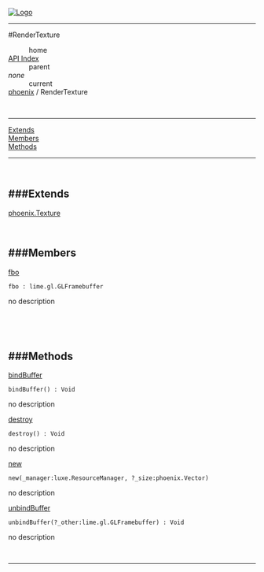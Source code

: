 
[![Logo](../../images/logo.png)](../../index.html)

---

#RenderTexture


&emsp;&emsp;&emsp;home   
[API Index](../../api/index.html#phoenix)   
&emsp;&emsp;&emsp;parent    
_none_   
&emsp;&emsp;&emsp;current    
[phoenix](./) / RenderTexture

<br/>

---


[Extends](#Extends)   
[Members](#Members)   
[Methods](#Methods)   


---

&nbsp;   

<a class="lift" name="Extends" ></a>
###Extends   
---
<a class="lift" name="phoenix.Texture" href="{{{rel_path}}}api/phoenix/Texture.html">phoenix.Texture</a>

&nbsp;   

<a class="lift" name="Members" ></a>
###Members   
---
<a class="lift" name="fbo" href="#fbo">fbo</a>



`fbo : lime.gl.GLFramebuffer`

<span class="small_desc_flat"> no description </span>   

&nbsp;   

&nbsp;   

<a class="lift" name="Methods" ></a>
###Methods   
---
<a class="lift" name="bindBuffer" href="#bindBuffer">bindBuffer</a>



`bindBuffer() : Void`

<span class="small_desc_flat"> no description </span>   

<a class="lift" name="destroy" href="#destroy">destroy</a>



`destroy() : Void`

<span class="small_desc_flat"> no description </span>   

<a class="lift" name="new" href="#new">new</a>



`new(_manager:luxe.ResourceManager, ?_size:phoenix.Vector) `

<span class="small_desc_flat"> no description </span>   

<a class="lift" name="unbindBuffer" href="#unbindBuffer">unbindBuffer</a>



`unbindBuffer(?_other:lime.gl.GLFramebuffer) : Void`

<span class="small_desc_flat"> no description </span>   



&nbsp;
&nbsp;
&nbsp;

---  


&nbsp;   
&nbsp;   